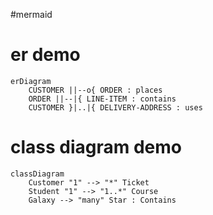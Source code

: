 #mermaid


# er demo
```mermaid
erDiagram  
    CUSTOMER ||--o{ ORDER : places  
    ORDER ||--|{ LINE-ITEM : contains  
    CUSTOMER }|..|{ DELIVERY-ADDRESS : uses
```


# class diagram demo

```mermaid
classDiagram  
    Customer "1" --> "*" Ticket  
    Student "1" --> "1..*" Course  
    Galaxy --> "many" Star : Contains
```
